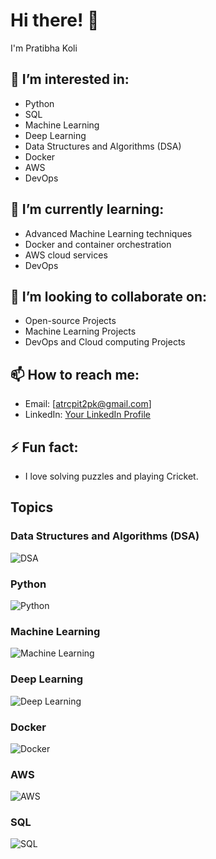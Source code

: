 # Hi there! 👋

I'm Pratibha Koli

## 👀 I’m interested in:
- Python
- SQL
- Machine Learning
- Deep Learning
- Data Structures and Algorithms (DSA)
- Docker
- AWS
- DevOps

## 🌱 I’m currently learning:
- Advanced Machine Learning techniques
- Docker and container orchestration
- AWS cloud services
- DevOps
  
## 💞️ I’m looking to collaborate on:
- Open-source Projects
- Machine Learning Projects
- DevOps and Cloud computing Projects

## 📫 How to reach me:
- Email: [atrcpit2pk@gmail.com]
- LinkedIn: [Your LinkedIn Profile]()


## ⚡ Fun fact:
- I love solving puzzles and playing Cricket.

## Topics

### Data Structures and Algorithms (DSA)
![DSA](https://www.geeksforgeeks.org/wp-content/uploads/20221020100614/Data-Structures-and-Algorithms.webp)

### Python
![Python](https://www.python.org/static/community_logos/python-logo.png)

### Machine Learning
![Machine Learning](https://miro.medium.com/max/1200/1*OohqW5DGh9CQS4hLY5FXzA.jpeg)

### Deep Learning
![Deep Learning](https://www.zdnet.com/a/img/resize/7e5cb9ef29594a1a693ae3625df4a8585b3ba79d/2021/02/22/8ab6f0de-b28d-4ae4-b1a3-eefec1b6c5f1/deep-learning.jpg?auto=webp&width=1200)

### Docker
![Docker](https://www.docker.com/wp-content/uploads/2022/03/vertical-logo-monochromatic.png)

### AWS
![AWS](https://d1.awsstatic.com/partner-network/logo/poweredbyaws/PB_AWS_logo_RGB_stacked_REV_SQ.317x300.png)

### SQL
![SQL](https://www.sqltutorial.org/wp-content/uploads/2016/04/sql-tutorial-2.png)
